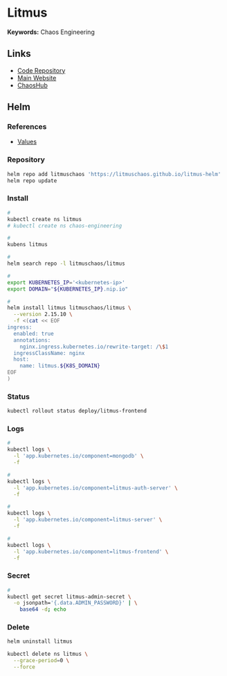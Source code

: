 # Litmus

**Keywords:** Chaos Engineering

## Links

- [Code Repository](https://github.com/litmuschaos/litmus)
- [Main Website](https://litmuschaos.io)
- [ChaosHub](https://hub.litmuschaos.io)

## Helm

### References

- [Values](https://github.com/litmuschaos/litmus-helm/tree/master/charts/litmus#values)

### Repository

```sh
helm repo add litmuschaos 'https://litmuschaos.github.io/litmus-helm'
helm repo update
```

### Install

```sh
#
kubectl create ns litmus
# kubectl create ns chaos-engineering

#
kubens litmus

#
helm search repo -l litmuschaos/litmus

#
export KUBERNETES_IP='<kubernetes-ip>'
export DOMAIN="${KUBERNETES_IP}.nip.io"

#
helm install litmus litmuschaos/litmus \
  --version 2.15.10 \
  -f <(cat << EOF
ingress:
  enabled: true
  annotations:
    nginx.ingress.kubernetes.io/rewrite-target: /\$1
  ingressClassName: nginx
  host:
    name: litmus.${K8S_DOMAIN}
EOF
)
```

<!--
kubectl port-forward \
  --address 0.0.0.0 \
  svc/litmus-frontend-service \
  9091:9091
-->

### Status

```sh
kubectl rollout status deploy/litmus-frontend
```

### Logs

```sh
#
kubectl logs \
  -l 'app.kubernetes.io/component=mongodb' \
  -f

#
kubectl logs \
  -l 'app.kubernetes.io/component=litmus-auth-server' \
  -f

#
kubectl logs \
  -l 'app.kubernetes.io/component=litmus-server' \
  -f

#
kubectl logs \
  -l 'app.kubernetes.io/component=litmus-frontend' \
  -f
```

### Secret

```sh
#
kubectl get secret litmus-admin-secret \
  -o jsonpath='{.data.ADMIN_PASSWORD}' | \
    base64 -d; echo
```

<!--
Username: admin
Password: litmus
-->

### Delete

```sh
helm uninstall litmus

kubectl delete ns litmus \
  --grace-period=0 \
  --force
```
